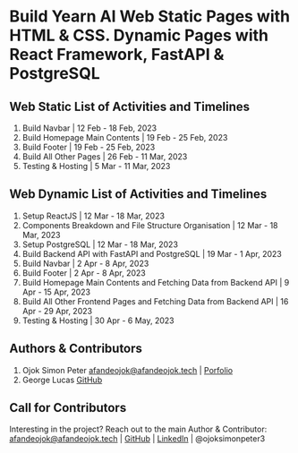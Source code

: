 # Build Yearn AI Web Static Pages with HTML & CSS. Dynamic Pages with React Framework, FastAPI & PostgreSQL

## Web Static List of Activities and Timelines

1. Build Navbar | 12 Feb - 18 Feb, 2023
2. Build Homepage Main Contents | 19 Feb - 25 Feb, 2023
3. Build Footer | 19 Feb - 25 Feb, 2023
4. Build All Other Pages | 26 Feb - 11 Mar, 2023
5. Testing & Hosting | 5 Mar - 11 Mar, 2023

## Web Dynamic List of Activities and Timelines

1. Setup ReactJS | 12 Mar - 18 Mar, 2023
2. Components Breakdown and File Structure Organisation | 12 Mar - 18 Mar, 2023
3. Setup PostgreSQL | 12 Mar - 18 Mar, 2023
4. Build Backend API with FastAPI and PostgreSQL | 19 Mar - 1 Apr, 2023
5. Build Navbar | 2 Apr - 8 Apr, 2023
6. Build Footer | 2 Apr - 8 Apr, 2023
7. Build Homepage Main Contents and Fetching Data from Backend API | 9 Apr - 15 Apr, 2023
8. Build All Other Frontend Pages and Fetching Data from Backend API | 16 Apr - 29 Apr, 2023
9. Testing & Hosting | 30 Apr - 6 May, 2023

## Authors & Contributors

1. Ojok Simon Peter <afandeojok@afandeojok.tech> | [Porfolio](https://afandeojok.tech)
2. George Lucas [GitHub](https://github.com/georgelucas-sudo)

## Call for Contributors

Interesting in the project? Reach out to the main Author & Contributor: <afandeojok@afandeojok.tech> | [GitHub](https://github.com/Jokmonsimon) | [LinkedIn](https://www.linkedin.com/in/ojok-simon-peter) | @ojoksimonpeter3
